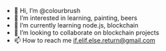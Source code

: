 - 👋 Hi, I’m @colourbrush
- 👀 I’m interested in learning, painting, beers
- 🌱 I’m currently learning node.js, blockchain
- 💞️ I’m looking to collaborate on blockchain projects
- 📫 How to reach me if.elif.else.return@gmail.com

<!---
colourbrush/colourbrush is a ✨ special ✨ repository because its `README.md` (this file) appears on your GitHub profile.
You can click the Preview link to take a look at your changes.
--->
